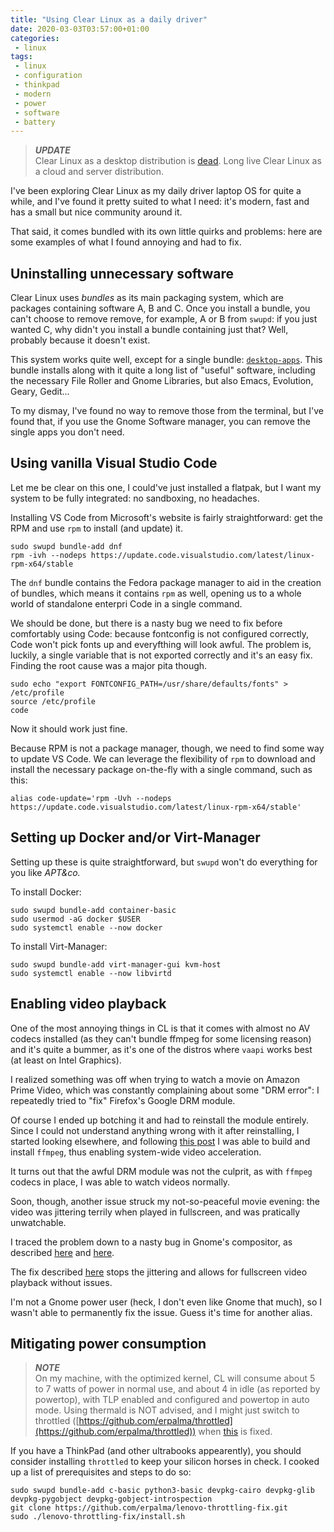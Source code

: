 ```yaml
---
title: "Using Clear Linux as a daily driver"
date: 2020-03-03T03:57:00+01:00
categories:
 - linux
tags:
 - linux
 - configuration
 - thinkpad
 - modern
 - power
 - software
 - battery
---
```


> ***UPDATE***<br> Clear Linux as a desktop distribution is [dead](https://community.clearlinux.org/t/changes-coming-to-clear-linux-direction/4337). Long live Clear Linux as a cloud and server distribution.

I've been exploring Clear Linux as my daily driver laptop OS for quite a while, and I've found it pretty suited to what I need: it's modern, fast and has a small but nice community around it.

That said, it comes bundled with its own little quirks and problems: here are some examples of what I found annoying and had to fix.

## Uninstalling unnecessary software

Clear Linux uses *bundles* as its main packaging system, which are packages containing software A, B and C. Once you install a bundle, you can't choose to remove remove, for example, A or B from `swupd`: if you just wanted C, why didn't you install a bundle containing just that? Well, probably because it doesn't exist.

This system works quite well, except for a single bundle: [`desktop-apps`](https://clearlinux.org/software/bundle/desktop-apps). This bundle installs along with it quite a long list of "useful" software, including the necessary File Roller and Gnome Libraries, but also Emacs, Evolution, Geary, Gedit...

To my dismay, I've found no way to remove those from the terminal, but I've found that, if you use the Gnome Software manager, you can remove the single apps you don't need.

## Using vanilla Visual Studio Code

Let me be clear on this one, I could've just installed a flatpak, but I want my system to be fully integrated: no sandboxing, no headaches.

Installing VS Code from Microsoft's website is fairly straightforward: get the RPM and use `rpm` to install (and update) it.

```shell
sudo swupd bundle-add dnf
rpm -ivh --nodeps https://update.code.visualstudio.com/latest/linux-rpm-x64/stable
```

The `dnf` bundle contains the Fedora package manager to aid in the creation of bundles, which means it contains `rpm` as well, opening us to a whole world of standalone enterpri Code in a single command.

We should be done, but there is a nasty bug we need to fix before comfortably using Code: because fontconfig is not configured correctly, Code won't pick fonts up and everyfthing will look awful. The problem is, luckily, a single variable that is not exported correctly and it's an easy fix. Finding the root cause was a major pita though.

```shell
sudo echo "export FONTCONFIG_PATH=/usr/share/defaults/fonts" > /etc/profile
source /etc/profile
code
```

Now it should work just fine.

Because RPM is not a package manager, though, we need to find some way to update VS Code. We can leverage the flexibility of `rpm` to download and install the necessary package on-the-fly with a single command, such as this:

```shell
alias code-update='rpm -Uvh --nodeps https://update.code.visualstudio.com/latest/linux-rpm-x64/stable'
```

## Setting up Docker and/or Virt-Manager

Setting up these is quite straightforward, but `swupd` won't do everything for you like *APT&co.*

To install Docker:

```shell
sudo swupd bundle-add container-basic
sudo usermod -aG docker $USER
sudo systemctl enable --now docker
```

To install Virt-Manager:

```shell
sudo swupd bundle-add virt-manager-gui kvm-host
sudo systemctl enable --now libvirtd
```

## Enabling video playback

One of the most annoying things in CL is that it comes with almost no AV codecs installed (as they can't bundle ffmpeg for some licensing reason) and it's quite a bummer, as it's one of the distros where `vaapi` works best (at least on Intel Graphics).

I realized something was off when trying to watch a movie on Amazon Prime Video, which was constantly complaining about some "DRM error": I repeatedly tried to "fix" Firefox's Google DRM module.

Of course I ended up botching it and had to reinstall the module entirely. Since I could not understand anything wrong with it after reinstalling, I started looking elsewhere, and following [this post](https://community.clearlinux.org/t/how-to-h264-etc-support-for-firefox-including-ffmpeg-install/195) I was able to build and install `ffmpeg`, thus enabling system-wide video acceleration.

It turns out that the awful DRM module was not the culprit, as with `ffmpeg` codecs in place, I was able to watch videos normally.

Soon, though, another issue struck my not-so-peaceful movie evening: the video was jittering terrily when played in fullscreen, and was pratically unwatchable.

I traced the problem down to a nasty bug in Gnome's compositor, as described [here](https://bugzilla.mozilla.org/show_bug.cgi?id=1134077
) and [here](https://bugzilla.gnome.org/show_bug.cgi?id=741376#c15).

The fix described [here](https://github.com/ValveSoftware/steam-for-linux/issues/5866) stops the jittering and allows for fullscreen video playback without issues.

I'm not a Gnome power user (heck, I don't even like Gnome that much), so I wasn't able to permanently fix the issue. Guess it's time for another alias.

## Mitigating power consumption

> ***NOTE***<br>
> On my machine, with the optimized kernel, CL will consume about 5 to 7 watts of power in normal use, and about 4 in idle (as reported by powertop), with TLP enabled and configured and powertop in auto mode. Using thermald is NOT advised, and I might just switch to throttled  ([https://github.com/erpalma/throttled](https://github.com/erpalma/throttled)) when [this](https://github.com/clearlinux/distribution/issues/1337) is fixed.

If you have a ThinkPad (and other ultrabooks appearently), you should consider installing `throttled` to keep your silicon horses in check. I cooked up a list of prerequisites and steps to do so:

```shell
sudo swupd bundle-add c-basic python3-basic devpkg-cairo devpkg-glib devpkg-pygobject devpkg-gobject-introspection
git clone https://github.com/erpalma/lenovo-throttling-fix.git
sudo ./lenovo-throttling-fix/install.sh
```